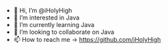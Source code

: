 - 👋 Hi, I’m @iHolyHigh
- 👀 I’m interested in Java
- 🌱 I’m currently learning Java
- 💞️ I’m looking to collaborate on Java
- 📫 How to reach me -> https://github.com/iHolyHigh

<!---
iHolyHigh/iHolyHigh is a ✨ special ✨ repository because its `README.md` (this file) appears on your GitHub profile.
You can click the Preview link to take a look at your changes.
--->
